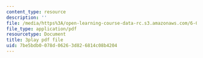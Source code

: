 ```yaml
---
content_type: resource
description: ''
file: /media/https%3A/open-learning-course-data-rc.s3.amazonaws.com/6-00sc-introduction-to-computer-science-and-programming-spring-2011/7be5bdb0078d06263d826814c08b4204_ggxY20cXql8.pdf
file_type: application/pdf
resourcetype: Document
title: 3play pdf file
uid: 7be5bdb0-078d-0626-3d82-6814c08b4204
---
```

